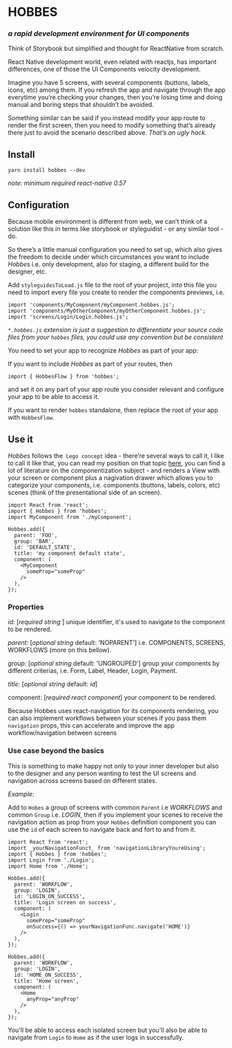 # HOBBES
### _a rapid development environment for UI components_

Think of Storybook but simplified and thought for ReactNative from scratch.

React Native development world, even related with reactjs, has important differences, one of those the UI Components velocity development.

Imagine you have 5 screens, with several components (buttons, labels, icons, etc) among them. If you refresh the app and navigate through 
the app everytime you’re checking your changes, then you’re losing time and doing manual and boring steps that shouldn’t be avoided.

Something similar can be said if you instead modify your app route to render the first screen, then you need to modify something that’s 
already there just to avoid the scenario described above. *That’s an ugly hack.*

## Install
```
yarn install hobbes --dev
```

_note: minimum required react-native 0.57_

## Configuration
Because mobile environment is different from web, we can’t think of a solution like this in terms like storybook or styleguidist - or any similar tool - do. 

So there’s a little manual configuration you need to set up, which also gives the freedom to decide under which circumstances you want to include *Hobbes* i.e. only development, also for staging, a different build for the designer, etc.

Add `styleguidesToLoad.js` file to the root of your project, into this file you need to import every file you create to render the components previews, i.e.

```
import 'components/MyComponent/myComponent.hobbes.js';
import 'components/MyOtherComponent/myOtherComponent.hobbes.js';
import 'screens/Login/Login.hobbes.js';
```

_`*.hobbes.js` extension is just a suggestion to differentiate your source code files from your `hobbes` files, you could use any convention but be consistent_

You need to set your app to recognize *Hobbes* as part of your app:

If you want to include *Hobbes* as part of your routes, then

```
import { HobbesFlow } from 'hobbes';
```

and set it on any part of your app route you consider relevant and configure your app to be able to access it.

If you want to render `hobbes` standalone, then replace the root of your app with `HobbesFlow`.

## Use it
*Hobbes* follows the` Lego concept` idea - there’re several ways to call it, I like to call it like that, you can read my position on that
topic [here](https://www.diablourbano.com/the-lego-concept/), you can find a lot of literature on the componentization subject - and renders 
a View with your screen or component plus a nagivation drawer which allows you to categorize your components, i.e. components 
(buttons, labels, colors, etc) scenes (think of the presentational side of an screen).

```
import React from 'react';
import { Hobbes } from 'hobbes';
import MyComponent from './myComponent';

Hobbes.add({
  parent: 'FOO',
  group: 'BAR',
  id: 'DEFAULT_STATE',
  title: 'my component default state',
  component: (
    <MyComponent
      someProp="someProp"
    />
  ),
});
```

### Properties
*id:* [_required_ _string_ ] unique identifier, it's used to navigate to the component to be rendered.

*parent:* [_optional_ _string_ default: 'NOPARENT'] i.e. COMPONENTS, SCREENS, WORKFLOWS (more on this bellow).

*group:* [_optional_ _string_ default: 'UNGROUPED'] group your components by different criterias, i.e. Form, Label, Header, Login, Payment.

*title:* [_optional_ _string_ default: _id_]

component: [_required_ _react component_] your component to be rendered.

Because Hobbes uses react-navigation for its components rendering, you can also implement workflows between your scenes if you pass 
them `navigation` props, this can accelerate and improve the app workflow/navigation between screens

### Use case beyond the basics
This is something to make happy not only to your inner developer but also to the designer and any person wanting to test the UI screens and navigation across screens based on different states.

*Example:*

Add to `Hobes` a group of screens with common `Parent` i.e *WORKFLOWS* and common `Group` i.e. *LOGIN*, then if you implement your scenes to receive the navigation action as prop from your `Hobbes` definition component you can use the `id` of each screen to navigate back and fort to and from it.

```
import React from 'react';
import _yourNavigationFunct_ from 'navigationLibraryYoureUsing';
import { Hobbes } from 'hobbes';
import Login from './Login';
import Home from './Home';

Hobbes.add({
  parent: 'WORKFLOW',
  group: 'LOGIN',
  id: 'LOGIN_ON_SUCCESS',
  title: 'Login screen on success',
  component: (
    <Login
      someProp="someProp"
      onSuccess={() => yourNavigationFunc.navigate('HOME')}
    />
  ),
});

Hobbes.add({
  parent: 'WORKFLOW',
  group: 'LOGIN',
  id: 'HOME_ON_SUCCESS',
  title: 'Home screen',
  component: (
    <Home
      anyProp="anyProp"
    />
  ),
});
```

You'll be able to access each isolated screen but you'll also be able to navigate from `Login` to `Home` as if the user logs in successfully.
